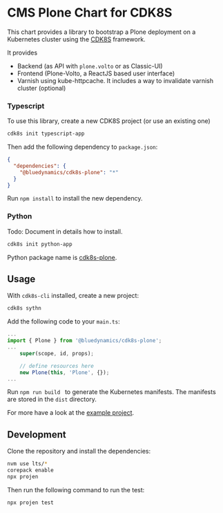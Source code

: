 # CMS Plone Chart for CDK8S

This chart provides a library to bootstrap a Plone deployment on a Kubernetes cluster using the [CDK8S](https://cdk8s.io) framework.

It provides
- Backend (as API with `plone.volto` or as Classic-UI)
- Frontend (Plone-Volto, a ReactJS based user interface)
- Varnish using kube-httpcache. It includes a way to invalidate varnish cluster (optional)


### Typescript

To use this library, create a new CDK8S project (or use an existing one)

```bash
cdk8s init typescript-app
```

Then add the following dependency to `package.json`:

```json
{
  "dependencies": {
    "@bluedynamics/cdk8s-plone": "*"
  }
}
```

Run `npm install` to install the new dependency.

### Python

Todo: Document in details how to install.

```bash
cdk8s init python-app
```

Python package name is [cdk8s-plone](https://pypi.org/project/cdk8s-plone/).


## Usage

With `cdk8s-cli` installed, create a new project:

```bash
cdk8s sythn
```

Add the following code to your `main.ts`:

```typescript
...
import { Plone } from '@bluedynamics/cdk8s-plone';
...
    super(scope, id, props);

    // define resources here
    new Plone(this, 'Plone', {});
...
```

Run `npm run build ` to generate the Kubernetes manifests.
The manifests are stored in the `dist` directory.

For more have a look at the [example project](https://github.com/bluedynamics/cdk8s-plone-example).


## Development

Clone the repository and install the dependencies:

```bash
nvm use lts/*
corepack enable
npx projen
```

Then run the following command to run the test:

```bash
npx projen test
```
